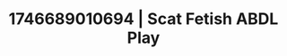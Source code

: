 ---
categories:
- Midnight fantasy
- Flushed cheeks
- AI-generated
- Cosplay
- Erotic tension build
- Pleasure mapping
- ASMR
- AI girlfriend fantasy
image: /assets/images/1746689010694.jpg
layout: post
seo:
  description: Featured content with artistic Scat Fetish, ABDL Play. HD images available.
  keywords: Scat Fetish, ABDL Play
  og_image: /assets/images/1746689010694.jpg
  schema_type: VisualArtwork
tags:
- ABDL Play
- Scat Fetish
- '#1746689010694'
title: 1746689010694 | Scat Fetish ABDL Play
---